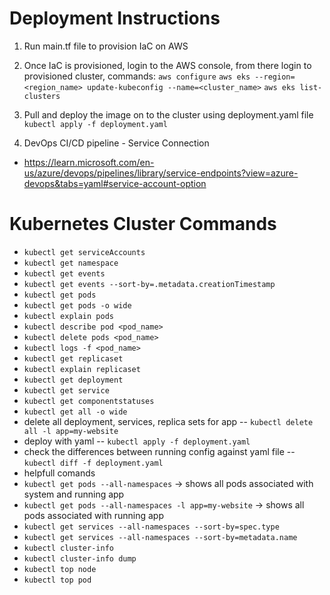 # Deployment Instructions

1. Run main.tf file to provision IaC on AWS

2. Once IaC is provisioned, login to the AWS console, from there login to provisioned cluster, commands:
`aws configure`
`aws eks --region=<region_name> update-kubeconfig --name=<cluster_name>`
`aws eks list-clusters`

3. Pull and deploy the image on to the cluster using deployment.yaml file
`kubectl apply -f deployment.yaml`

4. DevOps CI/CD pipeline - Service Connection
- https://learn.microsoft.com/en-us/azure/devops/pipelines/library/service-endpoints?view=azure-devops&tabs=yaml#service-account-option

# Kubernetes Cluster Commands
- `kubectl get serviceAccounts`
- `kubectl get namespace`
- `kubectl get events`
- `kubectl get events --sort-by=.metadata.creationTimestamp`
- `kubectl get pods`
- `kubectl get pods -o wide`
- `kubectl explain pods`
- `kubectl describe pod <pod_name>`
- `kubectl delete pods <pod_name>`
- `kubectl logs -f <pod_name>`
- `kubectl get replicaset`
- `kubectl explain replicaset`
- `kubectl get deployment`
- `kubectl get service`
- `kubectl get componentstatuses`
- `kubectl get all -o wide`
- delete all deployment, services, replica sets for app
-- `kubectl delete all -l app=my-website`
- deploy with yaml
-- `kubectl apply -f deployment.yaml`
- check the differences between running config against yaml file
-- `kubectl diff -f deployment.yaml`
- helpfull comands
- `kubectl get pods --all-namespaces` -> shows all pods associated with system and running app
- `kubectl get pods --all-namespaces -l app=my-website` -> shows all pods associated with running app
- `kubectl get services --all-namespaces --sort-by=spec.type`
- `kubectl get services --all-namespaces --sort-by=metadata.name`
- `kubectl cluster-info`
- `kubectl cluster-info dump`
- `kubectl top node`
- `kubectl top pod`